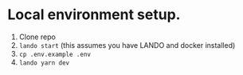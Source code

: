 # Local environment setup.

1. Clone repo
2. `lando start` (this assumes you have LANDO and docker installed)
3. `cp .env.example .env`
4. `lando yarn dev`
   